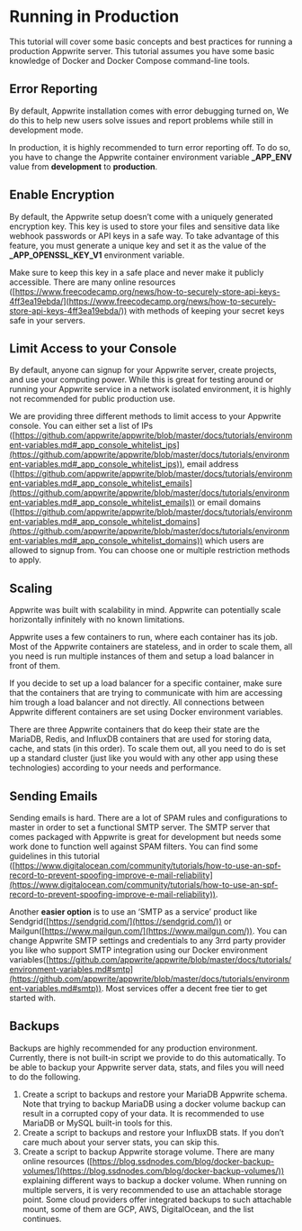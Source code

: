 # Running in Production

This tutorial will cover some basic concepts and best practices for running a production Appwrite server. This tutorial assumes you have some basic knowledge of Docker and Docker Compose command-line tools.

## Error Reporting

By default, Appwrite installation comes with error debugging turned on, We do this to help new users solve issues and report problems while still in development mode.

In production, it is highly recommended to turn error reporting off. To do so, you have to change the Appwrite container environment variable **_APP_ENV** value from **development** to **production**.

## Enable Encryption

By default, the Appwrite setup doesn’t come with a uniquely generated encryption key. This key is used to store your files and sensitive data like webhook passwords or API keys in a safe way. To take advantage of this feature, you must generate a unique key and set it as the value of the **_APP_OPENSSL_KEY_V1** environment variable.

Make sure to keep this key in a safe place and never make it publicly accessible. There are many online resources ([https://www.freecodecamp.org/news/how-to-securely-store-api-keys-4ff3ea19ebda/](https://www.freecodecamp.org/news/how-to-securely-store-api-keys-4ff3ea19ebda/)) with methods of keeping your secret keys safe in your servers.

## Limit Access to your Console

By default, anyone can signup for your Appwrite server, create projects, and use your computing power. While this is great for testing around or running your Appwrite service in a network isolated environment, it is highly not recommended for public production use.

We are providing three different methods to limit access to your Appwrite console. You can either set a list of IPs ([https://github.com/appwrite/appwrite/blob/master/docs/tutorials/environment-variables.md#_app_console_whitelist_ips](https://github.com/appwrite/appwrite/blob/master/docs/tutorials/environment-variables.md#_app_console_whitelist_ips)), email address ([https://github.com/appwrite/appwrite/blob/master/docs/tutorials/environment-variables.md#_app_console_whitelist_emails](https://github.com/appwrite/appwrite/blob/master/docs/tutorials/environment-variables.md#_app_console_whitelist_emails)) or email domains ([https://github.com/appwrite/appwrite/blob/master/docs/tutorials/environment-variables.md#_app_console_whitelist_domains](https://github.com/appwrite/appwrite/blob/master/docs/tutorials/environment-variables.md#_app_console_whitelist_domains)) which users are allowed to signup from. You can choose one or multiple restriction methods to apply.

## Scaling

Appwrite was built with scalability in mind. Appwrite can potentially scale horizontally infinitely with no known limitations.

Appwrite uses a few containers to run, where each container has its job. Most of the Appwrite containers are stateless, and in order to scale them, all you need is run multiple instances of them and setup a load balancer in front of them.

If you decide to set up a load balancer for a specific container, make sure that the containers that are trying to communicate with him are accessing him trough a load balancer and not directly. All connections between Appwrite different containers are set using Docker environment variables.

There are three Appwrite containers that do keep their state are the MariaDB, Redis, and InfluxDB containers that are used for storing data, cache, and stats (in this order). To scale them out, all you need to do is set up a standard cluster (just like you would with any other app using these technologies) according to your needs and performance.

## Sending Emails

Sending emails is hard. There are a lot of SPAM rules and configurations to master in order to set a functional SMTP server. The SMTP server that comes packaged with Appwrite is great for development but needs some work done to function well against SPAM filters. You can find some guidelines in this tutorial ([https://www.digitalocean.com/community/tutorials/how-to-use-an-spf-record-to-prevent-spoofing-improve-e-mail-reliability](https://www.digitalocean.com/community/tutorials/how-to-use-an-spf-record-to-prevent-spoofing-improve-e-mail-reliability)).

Another **easier option** is to use an ‘SMTP as a service’ product like Sendgrid([https://sendgrid.com/](https://sendgrid.com/)) or Mailgun([https://www.mailgun.com/](https://www.mailgun.com/)). You can change Appwrite SMTP settings and credentials to any 3rrd party provider you like who support SMTP integration using our Docker environment variables([https://github.com/appwrite/appwrite/blob/master/docs/tutorials/environment-variables.md#smtp](https://github.com/appwrite/appwrite/blob/master/docs/tutorials/environment-variables.md#smtp)). Most services offer a decent free tier to get started with.

## Backups

Backups are highly recommended for any production environment. Currently, there is not built-in script we provide to do this automatically. To be able to backup your Appwrite server data, stats, and files you will need to do the following.

1.  Create a script to backups and restore your MariaDB Appwrite schema. Note that trying to backup MariaDB using a docker volume backup can result in a corrupted copy of your data. It is recommended to use MariaDB or MySQL built-in tools for this.
2.  Create a script to backups and restore your InfluxDB stats. If you don’t care much about your server stats, you can skip this.
3.  Create a script to backup Appwrite storage volume. There are many online resources ([https://blog.ssdnodes.com/blog/docker-backup-volumes/](https://blog.ssdnodes.com/blog/docker-backup-volumes/)) explaining different ways to backup a docker volume. When running on multiple servers, it is very recommended to use an attachable storage point. Some cloud providers offer integrated backups to such attachable mount, some of them are GCP, AWS, DigitalOcean, and the list continues.
